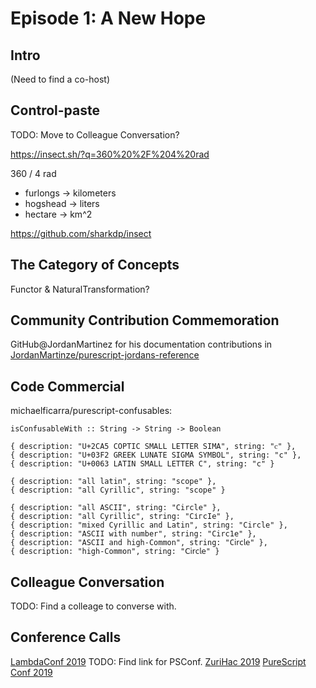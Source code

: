 
# Episode 1: A New Hope


## Intro

(Need to find a co-host)

## Control-paste

TODO: Move to Colleague Conversation?

https://insect.sh/?q=360%20%2F%204%20rad

360 / 4 rad

- furlongs -> kilometers
- hogshead -> liters
- hectare -> km^2

https://github.com/sharkdp/insect

## The Category of Concepts

Functor & NaturalTransformation?

## Community Contribution Commemoration

GitHub@JordanMartinez for his documentation contributions in [JordanMartinze/purescript-jordans-reference](https://github.com/JordanMartinez/purescript-jordans-reference)

## Code Commercial

michaelficarra/purescript-confusables:

`isConfusableWith :: String -> String -> Boolean`

```
{ description: "U+2CA5 COPTIC SMALL LETTER SIMA", string: "ⲥ" },
{ description: "U+03F2 GREEK LUNATE SIGMA SYMBOL", string: "ϲ" },
{ description: "U+0063 LATIN SMALL LETTER C", string: "c" }

{ description: "all latin", string: "scope" },
{ description: "all Cyrillic", string: "ѕсоре" }

{ description: "all ASCII", string: "Circle" },
{ description: "all Cyrillic", string: "СігсӀе" },
{ description: "mixed Cyrillic and Latin", string: "Сirсlе" },
{ description: "ASCII with number", string: "Circ1e" },
{ description: "ASCII and high-Common", string: "C𝗂𝗋𝖼𝗅𝖾" },
{ description: "high-Common", string: "𝖢𝗂𝗋𝖼𝗅𝖾" }
```


## Colleague Conversation

TODO: Find a colleage to converse with.

## Conference Calls

[LambdaConf 2019](https://lambdaconf.zohobackstage.com/LambdaConf2019)
TODO: Find link for PSConf.
[ZuriHac 2019](https://mail.haskell.org/pipermail/haskell/2018-December/025594.html)
[PureScript Conf 2019]()
